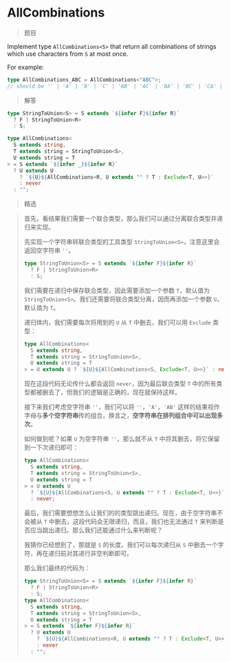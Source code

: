 # AllCombinations

<BtnGroup 
	issue="https://tsch.js.org/4260/solutions"
	answer="https://github.com/type-challenges/type-challenges/issues/32088"
/>

> 题目

Implement type `AllCombinations<S>` that return all combinations of strings which use characters from `S` at most once.

For example:

```ts
type AllCombinations_ABC = AllCombinations<"ABC">;
// should be '' | 'A' | 'B' | 'C' | 'AB' | 'AC' | 'BA' | 'BC' | 'CA' | 'CB' | 'ABC' | 'ACB' | 'BAC' | 'BCA' | 'CAB' | 'CBA'
```

> 解答

```ts
type StringToUnion<S> = S extends `${infer F}${infer R}`
  ? F | StringToUnion<R>
  : S;

type AllCombinations<
  S extends string,
  T extends string = StringToUnion<S>,
  U extends string = T
> = S extends `${infer _}${infer R}`
  ? U extends U
    ? `${U}${AllCombinations<R, U extends "" ? T : Exclude<T, U>>}`
    : never
  : "";
```

> 精选

<BtnGroup 
	featured="https://github.com/type-challenges/type-challenges/issues/16430"
/>

> 首先，看结果我们需要一个联合类型，那么我们可以通过分离联合类型并递归来实现。
>
> 先实现一个字符串转联合类型的工具类型 `StringToUnion<S>`，注意这里会返回空字符串 `''`。
>
> ```ts
> type StringToUnion<S> = S extends `${infer F}${infer R}`
>   ? F | StringToUnion<R>
>   : S;
> ```
>
> 我们需要在递归中保存联合类型，因此需要添加一个参数 `T`，默认值为 `StringToUnion<S>`。我们还需要将联合类型分离，因而再添加一个参数 `U`，默认值为 `T`。
>
> 递归体内，我们需要每次将用到的 `U` 从 `T` 中删去，我们可以用 `Exclude` 类型：
>
> ```ts
> type AllCombinations<
>   S extends string,
>   T extends string = StringToUnion<S>,
>   U extends string = T
> > = U extends U ? `${U}${AllCombinations<S, Exclude<T, U>>}` : never;
> ```
>
> 现在这段代码无论传什么都会返回 `never`，因为最后联合类型 `T` 中的所有类型都被删去了，但我们的逻辑是正确的，现在就保持这样。
>
> 接下来我们考虑空字符串 `''`，我们可以将 `''`，`'A'`，`'AB'` 这样的结果视作字母与**多个空字符串**传的组合，换言之，**空字符串在排列组合中可以出现多次**。
>
> 如何做到呢？如果 `U` 为空字符串 `''`，那么就不从 `T` 中将其删去，将它保留到一下次递归即可：
>
> ```ts
> type AllCombinations<
>   S extends string,
>   T extends string = StringToUnion<S>,
>   U extends string = T
> > = U extends U
>   ? `${U}${AllCombinations<S, U extends "" ? T : Exclude<T, U>>}`
>   : never;
> ```
>
> 最后，我们需要想想怎么让我们的的类型跳出递归。现在，由于空字符串不会被从 `T` 中删去，这段代码会无限递归，而且，我们也无法通过 `T` 来判断是否应当跳出递归。那么我们还能通过什么来判断呢？
>
> 我猜你已经想到了，那就是 `S` 的长度。我们可以每次递归从 `S` 中删去一个字符，再在递归前对其进行非空判断即可。
>
> 那么我们最终的代码为：
>
> ```ts
> type StringToUnion<S> = S extends `${infer F}${infer R}`
>   ? F | StringToUnion<R>
>   : S;
> type AllCombinations<
>   S extends string,
>   T extends string = StringToUnion<S>,
>   U extends string = T
> > = S extends `${infer F}${infer R}`
>   ? U extends U
>     ? `${U}${AllCombinations<R, U extends "" ? T : Exclude<T, U>>}`
>     : never
>   : "";
> ```
